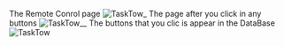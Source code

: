 The Remote Conrol page 
![TaskTow_](https://github.com/user-attachments/assets/cd27a8a2-3ab8-4651-afdd-199a9aeda632)
The page after you click in any buttons 
![TaskTow__](https://github.com/user-attachments/assets/e513b04b-603c-45e7-ab5f-1a3ecb338c8b)
The buttons that you clic is appear in the DataBase 
![TaskTow](https://github.com/user-attachments/assets/262b0e13-a6fe-430c-a3b7-13c8bd2419a9)
